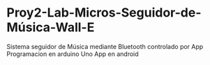 # Proy2-Lab-Micros-Seguidor-de-Música-Wall-E
Sistema seguidor de Música mediante Bluetooth controlado por App
Programacion en arduino Uno
App en android

